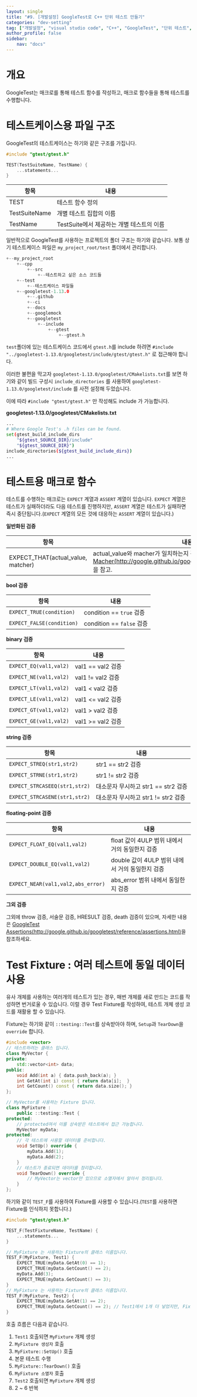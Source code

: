 ```yaml
---
layout: single
title: "#9. [개발설정] GoogleTest로 C++ 단위 테스트 만들기"
categories: "dev-setting"
tag: ["개발설정", "visual studio code", "C++", "GoogleTest", "단위 테스트", "TDD"]
author_profile: false
sidebar: 
    nav: "docs"
---
```


# 개요
GoogleTest는 매크로를 통해 테스트 함수를 작성하고, 매크로 함수들을 통해 테스트를 수행합니다.

# 테스트케이스용 파일 구조

GoogleTest의 테스트케이스는 하기와 같은 구조를 가집니다.

```cpp
#include "gtest/gtest.h"

TEST(TestSuiteName, TestName) {
    ...statements...   
}
```

|항목|내용|
|--|--|
|TEST|테스트 함수 정의|
|TestSuiteName|개별 테스트 집합의 이름|
|TestName|TestSuite에서 제공하는 개별 테스트의 이름|

일반적으로 GoogleTest를 사용하는 프로젝트의 폴더 구조는 하기와 같습니다. 보통 상기 테스트케이스 파일은 `my_project_root/test` 폴더에서 관리합니다.

```cpp
+--my_project_root
    +--cpp
        +--src
            +--테스트하고 싶은 소스 코드들
    +--test
        +--테스트케이스 파일들
    +--googletest-1.13.0
        +--.github
        +--ci
        +--docs
        +--googlemock
        +--googletest
            +--include
                +--gtest
                    +--gtest.h
```

`test`폴더에 있는 테스트케이스 코드에서 `gtest.h`를 include 하려면 `#include "../googletest-1.13.0/googletest/include/gtest/gtest.h"` 로 접근해야 합니다. 

이러한 불편을 막고자 `googletest-1.13.0/googletest/CMakelists.txt`를 보면 하기와 같이 빌드 구성시 `include_directories` 를 사용하여  `googletest-1.13.0/googletest/include` 를 사전 설정해 두었습니다.

이에 따라 `#include "gtest/gtest.h"` 만 작성해도 include 가 가능합니다.

**googletest-1.13.0/googletest/CMakelists.txt**

```bash
...
# Where Google Test's .h files can be found.
set(gtest_build_include_dirs
    "${gtest_SOURCE_DIR}/include"
    "${gtest_SOURCE_DIR}")
include_directories(${gtest_build_include_dirs})
...
```

# 테스트용 매크로 함수

테스트를 수행하는 매크로는 `EXPECT` 계열과 `ASSERT` 계열이 있습니다. `EXPECT` 계열은 테스트가 실패하더라도 다음 테스트를 진행하지만, `ASSERT` 계열은 테스트가 실패하면 즉시 중단됩니다.(`EXPECT` 계열의 모든 것에 대응하는 `ASSERT` 계열이 있습니다.)

**일반화된 검증**

|항목|내용|
|--|--|
|EXPECT_THAT(actual_value, matcher)| actual_value와 macher가 일치하는지 검증. `macher`의 종류는 [Macher(http://google.github.io/googletest/reference/matchers.html)](http://google.github.io/googletest/reference/matchers.html)을 참고.|

**bool 검증**

|항목|내용|
|--|--|
|`EXPECT_TRUE(condition)`|condition == `true` 검증|
|`EXPECT_FALSE(condition)`|condition == `false` 검증|

**binary 검증**

|항목|내용|
|--|--|
|`EXPECT_EQ(val1,val2)`|val1 == val2 검증|
|`EXPECT_NE(val1,val2)`|val1 != val2 검증|
|`EXPECT_LT(val1,val2)`|val1 < val2 검증|
|`EXPECT_LE(val1,val2)`|val1 <= val2 검증|
|`EXPECT_GT(val1,val2)`|val1 > val2 검증|
|`EXPECT_GE(val1,val2)`|val1 >= val2 검증|

**string 검증**

|항목|내용|
|--|--|
|`EXPECT_STREQ(str1,str2)`|str1 == str2 검증|
|`EXPECT_STRNE(str1,str2)`|str1 != str2 검증|
|`EXPECT_STRCASEEQ(str1,str2)`|대소문자 무시하고 str1 == str2 검증|
|`EXPECT_STRCASENE(str1,str2)`|대소문자 무시하고 str1 != str2 검증|

**floating-point 검증**

|항목|내용|
|--|--|
|`EXPECT_FLOAT_EQ(val1,val2)`|float 값이 4ULP 범위 내에서 거의 동일한지 검증 |
|`EXPECT_DOUBLE_EQ(val1,val2)`|double 값이 4ULP 범위 내에서 거의 동일한지 검증|
|`EXPECT_NEAR(val1,val2,abs_error)`|abs_error 범위 내에서 동일한지 검증|

**그외 검증**

그외에 throw 검증, 서술문 검증, HRESULT 검증, death 검증이 있으며, 자세한 내용은 [GoogleTest Assertions(http://google.github.io/googletest/reference/assertions.html)](http://google.github.io/googletest/reference/assertions.html)을 참조하세요.

# Test Fixture : 여러 테스트에 동일 데이터 사용

유사 개체를 사용하는 여러개의 테스트가 있는 경우, 매번 개체를 새로 만드는 코드를 작성하면 번거로울 수 있습니다. 이럴 경우 Test Fixture를 작성하여, 테스트 개체 생성 코드를 재활용 할 수 있습니다.

Fixture는 하기와 같이 `::testing::Test`를 상속받아야 하며, `Setup`과 `TearDown`을 `override` 합니다.

```cpp
#include <vector>
// 테스트하려는 클래스 입니다.
class MyVector {
private:
    std::vector<int> data;
public:
    void Add(int a) { data.push_back(a); }
    int GetAt(int i) const { return data[i];  }
    int GetCount() const { return data.size(); }
};

// MyVector를 사용하는 Fixture 입니다.
class MyFixture : 
    public ::testing::Test {
protected:
    // protected여서 이를 상속받은 테스트에서 접근 가능합니다.
    MyVector myData;
protected:
    // 각 테스트에 사용할 데이터를 준비합니다.
    void SetUp() override {
        myData.Add(1); 
        myData.Add(2);
    }
    // 테스트가 종료되면 데이터를 정리합니다.
    void TearDown() override {
        // MyVector는 vector만 있으므로 소멸자에서 알아서 정리됩니다.
    }
};
```

하기와 같이 `TEST_F`를 사용하여 Fixture를 사용할 수 있습니다.(`TEST`를 사용하면 Fixture를 인식하지 못합니다.) 

```cpp
#include "gtest/gtest.h"

TEST_F(TestFixtureName, TestName) {
    ...statements...   
}
```

```cpp
// MyFixture 는 사용하는 Fixture의 클래스 이름입니다.
TEST_F(MyFixture, Test1) {
    EXPECT_TRUE(myData.GetAt(0) == 1);
    EXPECT_TRUE(myData.GetCount() == 2);
    myData.Add(3); 
    EXPECT_TRUE(myData.GetCount() == 3);
}
// MyFixture 는 사용하는 Fixture의 클래스 이름입니다.
TEST_F(MyFixture, Test2) {
    EXPECT_TRUE(myData.GetAt(1) == 2);
    EXPECT_TRUE(myData.GetCount() == 2); // Test1에서 1개 더 넣었지만, Fixture는 새롭게 생성된 것입니다. 그러므로 2
}

```

호출 흐름은 다음과 같습니다.

1. `Test1` 호출되면 `MyFixture` 개체 생성
2. `MyFixture 생성자` 호출
3. `MyFixture::SetUp()` 호출
4. 본문 테스트 수행
5. `MyFixture::TearDown()` 호출
6. `MyFixture 소멸자` 호출
7. `Test2` 호출되면 `MyFixture` 개체 생성
8. 2 ~ 6 반복

